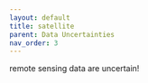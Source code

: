 ```yaml
---
layout: default
title: satellite
parent: Data Uncertainties
nav_order: 3
---
```


remote sensing data are uncertain!
